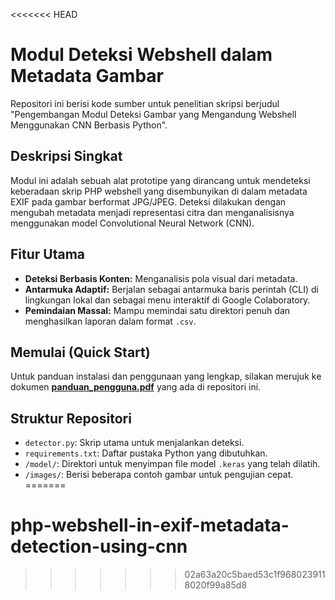 <<<<<<< HEAD
# Modul Deteksi Webshell dalam Metadata Gambar

Repositori ini berisi kode sumber untuk penelitian skripsi berjudul "Pengembangan Modul Deteksi Gambar yang Mengandung Webshell Menggunakan CNN Berbasis Python".

## Deskripsi Singkat
Modul ini adalah sebuah alat prototipe yang dirancang untuk mendeteksi keberadaan skrip PHP webshell yang disembunyikan di dalam metadata EXIF pada gambar berformat JPG/JPEG. Deteksi dilakukan dengan mengubah metadata menjadi representasi citra dan menganalisisnya menggunakan model Convolutional Neural Network (CNN).

## Fitur Utama
- **Deteksi Berbasis Konten:** Menganalisis pola visual dari metadata.
- **Antarmuka Adaptif:** Berjalan sebagai antarmuka baris perintah (CLI) di lingkungan lokal dan sebagai menu interaktif di Google Colaboratory.
- **Pemindaian Massal:** Mampu memindai satu direktori penuh dan menghasilkan laporan dalam format `.csv`.

## Memulai (Quick Start)
Untuk panduan instalasi dan penggunaan yang lengkap, silakan merujuk ke dokumen **[panduan_pengguna.pdf](panduan_pengguna.pdf)** yang ada di repositori ini.

## Struktur Repositori
- `detector.py`: Skrip utama untuk menjalankan deteksi.
- `requirements.txt`: Daftar pustaka Python yang dibutuhkan.
- `/model/`: Direktori untuk menyimpan file model `.keras` yang telah dilatih.
- `/images/`: Berisi beberapa contoh gambar untuk pengujian cepat.
=======
# php-webshell-in-exif-metadata-detection-using-cnn
>>>>>>> 02a63a20c5baed53c1f9680239118020f99a85d8
